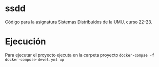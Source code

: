 # ssdd

Código para la asignatura Sistemas Distribuidos de la UMU, curso 22-23.

# Ejecución
Para ejecutar el proyecto ejecuta en la carpeta proyecto `docker-compse -f docker-compose-devel.yml up`
